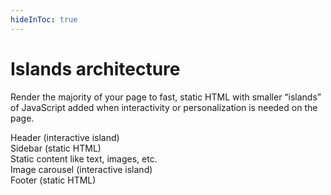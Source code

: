```yaml
---
hideInToc: true
---
```


# Islands architecture

Render the majority of your page to fast, static HTML with smaller “islands” of JavaScript added when interactivity or personalization is needed on the page.

<div class="grid grid-cols-3 grid-rows-5 gap-2 text-center content-center [&>div]:(flex items-center justify-center)">
    <div class="col-span-3 bg-[#6c33] border-2 border-[#50743ecc] p-2">Header (interactive island)</div>
    <div class="row-span-3 border-2 border-zinc-500 bg-zinc-900 p-2">Sidebar (static HTML)</div>
    <div class="col-span-2 row-span-2 border-2 border-zinc-500 bg-zinc-900 p-2">Static content like text, images, etc.</div>
    <div class="col-span-2 bg-[#e619a133] border-2 border-[#743e62cc] p-2">Image carousel (interactive island)</div>
    <div class="col-span-3 border-2 border-zinc-500 bg-zinc-900 p-2">Footer (static HTML)</div>
</div>
